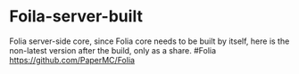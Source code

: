 # Foila-server-built
Folia server-side core, since Folia core needs to be built by itself, here is the non-latest version after the build, only as a share. #Folia https://github.com/PaperMC/Folia
